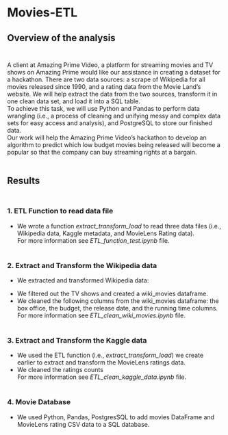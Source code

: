 # Movies-ETL
## Overview of the analysis<br/><br/>
A client at Amazing Prime Video, a platform for streaming movies and TV shows on Amazing Prime would like our assistance in creating a dataset for a hackathon. There are two data sources: a scrape of Wikipedia for all movies released since 1990, and a rating data from the Movie Land’s website. We will help extract the data from the two sources, transform it in one clean data set, and load it into a SQL table.<br/>
To achieve this task, we will use Python and Pandas to perform data wrangling (i.e., a process of cleaning and unifying messy and complex data sets for easy access and analysis), and PostgreSQL to store our finished data.<br/>
Our work will help the Amazing Prime Video’s hackathon to develop an algorithm to predict which low budget movies being released will become a popular so that the company can buy streaming rights at a bargain.<br/><br/> 
## Results<br/><br/>
### 1.	ETL Function to read data file<br/>
-	We wrote a function *extract_transform_load* to read three data files (i.e., Wikipedia data, Kaggle metadata, and MovieLens Rating data). <br/>For more information see *ETL_function_test.ipynb* file.<br/><br/>
### 2.	Extract and Transform the Wikipedia data<br/>
-	We extracted and transformed Wikipedia data:<br/>
*	We filtered out the TV shows and created a wiki_movies dataframe.<br/>
*	We cleaned the following columns from the wiki_movies dataframe: the box office, the budget, the release date, and the running time columns.<br/>
	For more information see *ETL_clean_wiki_movies.ipynb* file.<br/><br/>
### 3.	Extract and Transform the Kaggle data<br/>
-	We used the ETL function (i.e., *extract_transform_load*) we create earlier to extract and transform the MovieLens ratings data.<br/>
-	We cleaned the ratings counts<br/>
  For more information see *ETL_clean_kaggle_data.ipynb* file.<br/><br/>
### 4.	Movie Database<br/>
-	We used Python, Pandas, PostgresSQL to add movies DataFrame and MovieLens rating CSV data to a SQL database.

